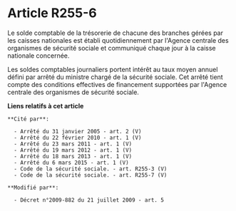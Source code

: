 # Article R255-6

Le solde comptable de la trésorerie de chacune des branches gérées par les caisses nationales est établi quotidiennement par
l'Agence centrale des organismes de sécurité sociale et communiqué chaque jour à la caisse nationale concernée. 

Les soldes comptables journaliers portent intérêt au taux moyen annuel défini par arrêté du ministre chargé de la sécurité
sociale. Cet arrêté tient compte des conditions effectives de financement supportées par l'Agence centrale des organismes de
sécurité sociale.

**Liens relatifs à cet article**

	**Cité par**:

	  - Arrêté du 31 janvier 2005 - art. 2 (V)
	  - Arrêté du 22 février 2010 - art. 1 (V)
	  - Arrêté du 23 mars 2011 - art. 1 (V)
	  - Arrêté du 19 mars 2012 - art. 1 (V)
	  - Arrêté du 18 mars 2013 - art. 1 (V)
	  - Arrêté du 6 mars 2015 - art. 1 (V)
	  - Code de la sécurité sociale. - art. R255-3 (V)
	  - Code de la sécurité sociale. - art. R255-7 (V)

	**Modifié par**:

	  - Décret n°2009-882 du 21 juillet 2009 - art. 5
